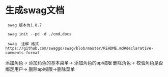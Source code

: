 # 生成swag文档
```
 swag 版本为1.8.7

 swag init --pd -d ./cmd,docs

 swag  注解 格式 https://github.com/swaggo/swag/blob/master/README.md#declarative-comments-format
```

添加角色-> 添加角色的基本菜单-> 添加角色的api权限
删除角色-> 校验角色是否绑定用户-> 删除api权限->删除菜单
